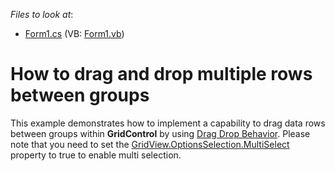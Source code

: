 
<!-- default file list -->
*Files to look at*:

* [Form1.cs](./CS/Q183557/Form1.cs) (VB: [Form1.vb](./VB/Q183557/Form1.vb))
<!-- default file list end -->
# How to drag and drop multiple rows between groups


This example demonstrates how to implement a capability to drag data rows between groups within **GridControl** by using [Drag Drop Behavior](https://documentation.devexpress.com/WindowsForms/118656/Common-Features/Behaviors/Drag-And-Drop-Behavior). Please note that you need to set the [GridView.OptionsSelection.MultiSelect](https://documentation.devexpress.com/WindowsForms/DevExpress.XtraGrid.Views.Base.ColumnViewOptionsSelection.MultiSelect.property) property to true to enable multi selection.
